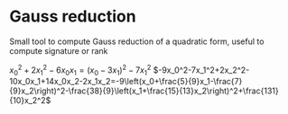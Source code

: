 # Gauss reduction
Small tool to compute Gauss reduction of a quadratic form, useful to compute signature or rank

$x_0^2+2x_1^2-6x_0x_1=\left(x_0-3x_1\right)^2-7x_1^2$
$-9x_0^2-7x_1^2+2x_2^2-10x_0x_1+14x_0x_2-2x_1x_2=-9\left(x_0+\frac{5}{9}x_1-\frac{7}{9}x_2\right)^2-\frac{38}{9}\left(x_1+\frac{15}{13}x_2\right)^2+\frac{131}{10}x_2^2$
